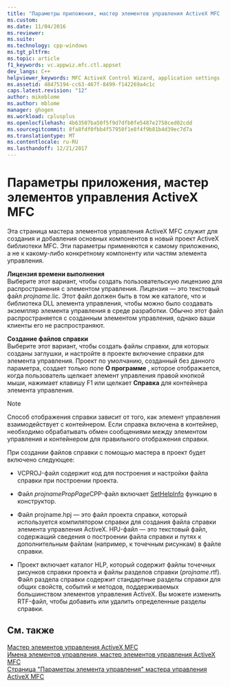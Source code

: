 ```yaml
---
title: "Параметры приложения, мастер элементов управления ActiveX MFC | Документы Microsoft"
ms.custom: 
ms.date: 11/04/2016
ms.reviewer: 
ms.suite: 
ms.technology: cpp-windows
ms.tgt_pltfrm: 
ms.topic: article
f1_keywords: vc.appwiz.mfc.ctl.appset
dev_langs: C++
helpviewer_keywords: MFC ActiveX Control Wizard, application settings
ms.assetid: 48475194-cc63-467f-8499-f142269a4c1c
caps.latest.revision: "12"
author: mikeblome
ms.author: mblome
manager: ghogen
ms.workload: cplusplus
ms.openlocfilehash: 4b63507ba50f5f9d7dfb0fe5487e2758ced02cdd
ms.sourcegitcommit: 8fa8fdf0fbb4f57950f1e8f4f9b81b4d39ec7d7a
ms.translationtype: MT
ms.contentlocale: ru-RU
ms.lasthandoff: 12/21/2017
---
```

# <a name="application-settings-mfc-activex-control-wizard"></a>Параметры приложения, мастер элементов управления ActiveX MFC
Эта страница мастера элементов управления ActiveX MFC служит для создания и добавления основных компонентов в новый проект ActiveX библиотеки MFC. Эти параметры применяются к самому приложению, а не к какому-либо конкретному компоненту или частям элемента управления.  
  
 **Лицензия времени выполнения**  
 Выберите этот вариант, чтобы создать пользовательскую лицензию для распространения с элементом управления. Лицензия — это текстовый файл *projname*.lic. Этот файл должен быть в том же каталоге, что и библиотека DLL элемента управления, чтобы можно было создавать экземпляр элемента управления в среде разработки. Обычно этот файл распространяется с созданным элементом управления, однако ваши клиенты его не распространяют.  
  
 **Создание файлов справки**  
 Выберите этот вариант, чтобы создать файлы справки, для которых созданы заглушки, и настройте в проекте включение справки для элемента управления. Проект по умолчанию, созданный без данного параметра, создает только поле **О программе** , которое отображается, когда пользователь щелкает элемент управления правой кнопкой мыши, нажимает клавишу F1 или щелкает **Справка** для контейнера элемента управления.  
  
> [!NOTE]
>  Способ отображения справки зависит от того, как элемент управления взаимодействует с контейнером. Если справка включена в контейнер, необходимо обрабатывать обмен сообщениями между элементом управления и контейнером для правильного отображения справки.  
  
 При создании файлов справки с помощью мастера в проект будет включено следующее:  
  
-   VCPROJ-файл содержит код для построения и настройки файла справки при построении проекта.  
  
-   Файл *projnamePropPage*CPP-файл включает [SetHelpInfo](../../mfc/reference/colepropertypage-class.md#sethelpinfo) функцию в конструктор.  
  
-   Файл projname.hpj — это файл проекта справки, который используется компилятором справки для создания файла справки элемента управления ActiveX. HPJ-файл — это текстовый файл, содержащий сведения о построении файла справки и путях к дополнительным файлам (например, к точечным рисункам) в файле справки.  
  
-   Проект включает каталог HLP, который содержит файлы точечных рисунков справки проекта и файлы разделов справки (*projname*.rtf). Файл раздела справки содержит стандартные разделы справки для общих свойств, событий и методов, поддерживаемых большинством элементов управления ActiveX. Вы можете изменить RTF-файл, чтобы добавить или удалить определенные разделы справки.  
  
## <a name="see-also"></a>См. также  
 [Мастер элементов управления ActiveX MFC](../../mfc/reference/mfc-activex-control-wizard.md)   
 [Имена элементов управления, мастер элементов управления ActiveX MFC](../../mfc/reference/control-names-mfc-activex-control-wizard.md)   
 [Страница "Параметры элемента управления" мастера управления ActiveX MFC](../../mfc/reference/control-settings-mfc-activex-control-wizard.md)

